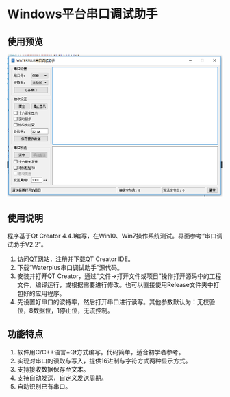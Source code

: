 # Windows平台串口调试助手

## 使用预览
![ui pic](./media/ui.png)

## 使用说明
程序基于Qt Creator 4.4.1编写，在Win10、Win7操作系统测试。界面参考“串口调试助手V2.2”。
1. 访问[QT网站](https://www.qt.io/)，注册并下载QT Creator IDE。
2. 下载“Waterplus串口调试助手”源代码。
3. 安装并打开QT Creator，通过“文件->打开文件或项目”操作打开源码中的工程文件，编译运行，或根据需要进行修改。也可以直接使用Release文件夹中打包好的应用程序。
4. 先设置好串口的波特率，然后打开串口进行读写。其他参数默认为：无校验位，8数据位，1停止位，无流控制。

## 功能特点
1. 软件用C/C++语言+Qt方式编写。代码简单，适合初学者参考。
2. 实现对串口的读取与写入，提供16进制与字符方式两种显示方式。
3. 支持接收数据保存至文本。
4. 支持自动发送，自定义发送周期。
5. 自动识别已有串口。